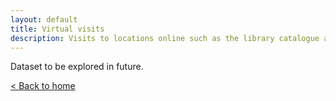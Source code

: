 ```yaml
---
layout: default
title: Virtual visits
description: Visits to locations online such as the library catalogue and e-resources
---
```


Dataset to be explored in future.

[&lt; Back to home](./)